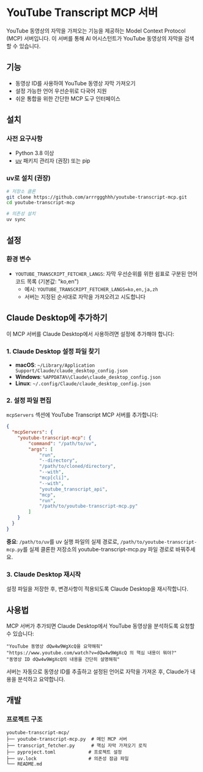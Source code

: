 # YouTube Transcript MCP 서버

YouTube 동영상의 자막을 가져오는 기능을 제공하는 Model Context Protocol (MCP) 서버입니다. 이 서버를 통해 AI 어시스턴트가 YouTube 동영상의 자막을 검색할 수 있습니다.

## 기능

- 동영상 ID를 사용하여 YouTube 동영상 자막 가져오기
- 설정 가능한 언어 우선순위로 다국어 지원
- 쉬운 통합을 위한 간단한 MCP 도구 인터페이스

## 설치

### 사전 요구사항

- Python 3.8 이상
- [uv](https://github.com/astral-sh/uv) 패키지 관리자 (권장) 또는 pip

### uv로 설치 (권장)

```bash
# 저장소 클론
git clone https://github.com/arrrggghhh/youtube-transcript-mcp.git
cd youtube-transcript-mcp

# 의존성 설치
uv sync
```

## 설정

### 환경 변수

- `YOUTUBE_TRANSCRIPT_FETCHER_LANGS`: 자막 우선순위를 위한 쉼표로 구분된 언어 코드 목록 (기본값: "ko,en")
  - 예시: `YOUTUBE_TRANSCRIPT_FETCHER_LANGS=ko,en,ja,zh`
  - 서버는 지정된 순서대로 자막을 가져오려고 시도합니다

## Claude Desktop에 추가하기

이 MCP 서버를 Claude Desktop에서 사용하려면 설정에 추가해야 합니다:

### 1. Claude Desktop 설정 파일 찾기

- **macOS**: `~/Library/Application Support/Claude/claude_desktop_config.json`
- **Windows**: `%APPDATA%\Claude\claude_desktop_config.json`
- **Linux**: `~/.config/Claude/claude_desktop_config.json`

### 2. 설정 파일 편집

`mcpServers` 섹션에 YouTube Transcript MCP 서버를 추가합니다:

```json
{
  "mcpServers": {
    "youtube-transcript-mcp": {
        "command": "/path/to/uv",
        "args": [
            "run",
            "--directory",
            "/path/to/cloned/directory",
            "--with",
            "mcp[cli]",
            "--with",
            "youtube_transcript_api",
            "mcp",
            "run",
            "/path/to/youtube-transcript-mcp.py"
        ]
    }
  }
}
```

**중요**: `/path/to/uv`를 uv 실행 파일의 실제 경로로, `/path/to/youtube-transcript-mcp.py`를 실제 클론한 저장소의 youtube-transcript-mcp.py 파일 경로로 바꿔주세요.


### 3. Claude Desktop 재시작

설정 파일을 저장한 후, 변경사항이 적용되도록 Claude Desktop을 재시작합니다.

## 사용법

MCP 서버가 추가되면 Claude Desktop에서 YouTube 동영상을 분석하도록 요청할 수 있습니다:

```
"YouTube 동영상 dQw4w9WgXcQ을 요약해줘"
"https://www.youtube.com/watch?v=dQw4w9WgXcQ 의 핵심 내용이 뭐야?"
"동영상 ID dQw4w9WgXcQ의 내용을 간단히 설명해줘"
```

서버는 자동으로 동영상 ID를 추출하고 설정된 언어로 자막을 가져온 후, Claude가 내용을 분석하고 요약합니다.

## 개발

### 프로젝트 구조

```
youtube-transcript-mcp/
├── youtube-transcript-mcp.py  # 메인 MCP 서버
├── transcript_fetcher.py      # 핵심 자막 가져오기 로직
├── pyproject.toml            # 프로젝트 설정
├── uv.lock                   # 의존성 잠금 파일
└── README.md
```